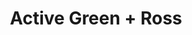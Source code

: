 ---
title: "Active Green + Ross"
url: /mississauga/active-green-ross-eglinton-avenue-east/
shop: car repair
---